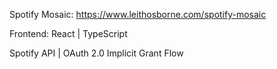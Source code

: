 Spotify Mosaic: https://www.leithosborne.com/spotify-mosaic

Frontend: React | TypeScript

Spotify API | OAuth 2.0 Implicit Grant Flow
